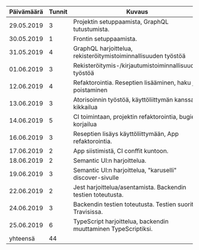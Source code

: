 | Päivämäärä | Tunnit | Kuvaus                                                          |
|------------|--------|-----------------------------------------------------------------|
| 29.05.2019 |      3 | Projektin setuppaamista, GraphQL tutustumista.                  |
| 30.05.2019 |      1 | Frontin setuppaamista.                                          |
| 31.05.2019 |      4 | GraphQL harjoittelua, rekisteröitymistoiminnallisuuden työstöä  |
| 01.06.2019 |      3 | Rekisteröitymis-/kirjautumistoiminnallisuuden työstöä           |
| 12.06.2019 |      4 | Refaktorointia. Reseptien lisääminen, haku ja poistaminen       |
| 13.06.2019 |      3 | Atorisoinnin työstöä, käyttöliittymän kanssa kikkailua          |
| 14.06.2019 |      5 | CI toimintaan, projektin refaktorointia, bugien korjailua       |
| 16.06.2019 |      3 | Reseptien lisäys käyttöliittymään, App refaktorointia.          |
| 17.06.2019 |      2 | App siistimistä, CI conffit kuntoon.                            |
| 18.06.2019 |      2 | Semantic UI:n harjoittelua.                                     |
| 19.06.2019 |      3 | Semantic UI:n harjoittelua, "karuselli" discover-sivulle        |
| 22.06.2019 |      2 | Jest harjoittelua/asentamista. Backendin testien toteutusta.    |
| 24.06.2019 |      3 | Backendin testien toteutusta. Testien suoritus Travisissa.      |
| 25.06.2019 |      6 | TypeScript harjoittelua, backendin muuttaminen TypeScriptiksi.  |
|   yhteensä |     44 |                                                                 |
